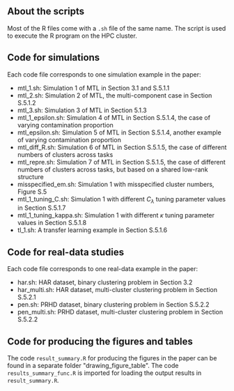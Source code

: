 ## About the scripts
Most of the R files come with a `.sh` file of the same name. The script is used to execute the R program on the HPC cluster.

## Code for simulations
Each code file corresponds to one simulation example in the paper:
- mtl_1.sh: Simulation 1 of MTL in Section 3.1 and S.5.1.1
- mtl_2.sh: Simulation 2 of MTL, the multi-component case in Section S.5.1.2
- mtl_3.sh: Simulation 3 of MTL in Section 5.1.3
- mtl_1_epsilon.sh: Simulation 4 of MTL in Section S.5.1.4, the case of varying contamination proportion
- mtl_epsilon.sh: Simulation 5 of MTL in Section S.5.1.4, another example of varying contamination proportion
- mtl_diff_R.sh: Simulation 6 of MTL in Section S.5.1.5, the case of different numbers of clusters across tasks
- mtl_repre.sh: Simulation 7 of MTL in Section S.5.1.5, the case of different numbers of clusters across tasks, but based on a shared low-rank structure
- misspecified_em.sh: Simulation 1 with misspecified cluster numbers, Figure S.5
- mtl_1_tuning_C.sh: Simulation 1 with different $C_{\lambda}$ tuning parameter values in Section S.5.1.7
- mtl_1_tuning_kappa.sh: Simulation 1 with different $\kappa$ tuning parameter values in Section S.5.1.8
- tl_1.sh: A transfer learning example in Section S.5.1.6


## Code for real-data studies
Each code file corresponds to one real-data example in the paper:
- har.sh: HAR dataset, binary clustering problem in Section 3.2
- har_multi.sh: HAR dataset, multi-cluster clustering problem in Section S.5.2.1
- pen.sh: PRHD dataset, binary clustering problem in Section S.5.2.2
- pen_multi.sh: PRHD dataset, multi-cluster clustering problem in Section S.5.2.2

## Code for producing the figures and tables
The code `result_summary.R` for producing the figures in the paper can be found in a separate folder "drawing_figure_table".  The code `results_summary_func.R` is imported for loading the output results in `result_summary.R`.
